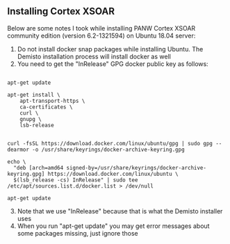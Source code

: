 ## Installing Cortex XSOAR

Below are some notes I took while installing PANW Cortex XSOAR community edition (version 6.2-1321594) on Ubuntu 18.04 server:
1. Do not install docker snap packages while installing Ubuntu. The Demisto installation process will install docker as well
2. You need to get the "InRelease" GPG docker public key as follows:

<pre><code>
apt-get update

apt-get install \
    apt-transport-https \
    ca-certificates \
    curl \
    gnupg \
    lsb-release


curl -fsSL https://download.docker.com/linux/ubuntu/gpg | sudo gpg --dearmor -o /usr/share/keyrings/docker-archive-keyring.gpg

echo \
  "deb [arch=amd64 signed-by=/usr/share/keyrings/docker-archive-keyring.gpg] https://download.docker.com/linux/ubuntu \
  $(lsb_release -cs) InRelease" | sudo tee /etc/apt/sources.list.d/docker.list > /dev/null
  
apt-get update
</code></pre>

3. Note that we use "InRelease" because that is what the Demisto installer uses
4. When you run "apt-get update" you may get error messages about some packages missing, just ignore those
